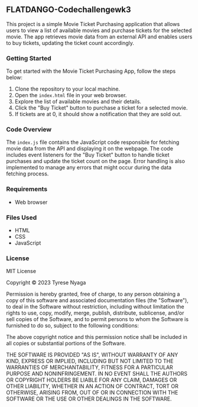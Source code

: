 ## FLATDANGO-Codechallengewk3

This project is a simple Movie Ticket Purchasing application that allows users to view a list of available movies and purchase tickets for the selected movie. The app retrieves movie data from an external API and enables users to buy tickets, updating the ticket count accordingly. 

### Getting Started

To get started with the Movie Ticket Purchasing App, follow the steps below:

1. Clone the repository to your local machine.
2. Open the `index.html` file in your web browser.
3. Explore the list of available movies and their details.
4. Click the "Buy Ticket" button to purchase a ticket for a selected movie.
5. If tickets are at 0, it should show a notification that they are sold out.

### Code Overview

The `index.js` file contains the JavaScript code responsible for fetching movie data from the API and displaying it on the webpage. The code includes event listeners for the "Buy Ticket" button to handle ticket purchases and update the ticket count on the page. Error handling is also implemented to manage any errors that might occur during the data fetching process.

### Requirements

- Web browser


### Files Used

- HTML
- CSS
- JavaScript

### License
MIT License

Copyright &copy; 2023 Tyrese Nyaga

Permission is hereby granted, free of charge, to any person obtaining a copy of this software and associated documentation files (the "Software"), to deal in the Software without restriction, including without limitation the rights to use, copy, modify, merge, publish, distribute, sublicense, and/or sell copies of the Software, and to permit persons to whom the Software is furnished to do so, subject to the following conditions:

The above copyright notice and this permission notice shall be included in all copies or substantial portions of the Software.

THE SOFTWARE IS PROVIDED "AS IS", WITHOUT WARRANTY OF ANY KIND, EXPRESS OR IMPLIED, INCLUDING BUT NOT LIMITED TO THE WARRANTIES OF MERCHANTABILITY, FITNESS FOR A PARTICULAR PURPOSE AND NONINFRINGEMENT. IN NO EVENT SHALL THE AUTHORS OR COPYRIGHT HOLDERS BE LIABLE FOR ANY CLAIM, DAMAGES OR OTHER LIABILITY, WHETHER IN AN ACTION OF CONTRACT, TORT OR OTHERWISE, ARISING FROM, OUT OF OR IN CONNECTION WITH THE SOFTWARE OR THE USE OR OTHER DEALINGS IN THE SOFTWARE.





